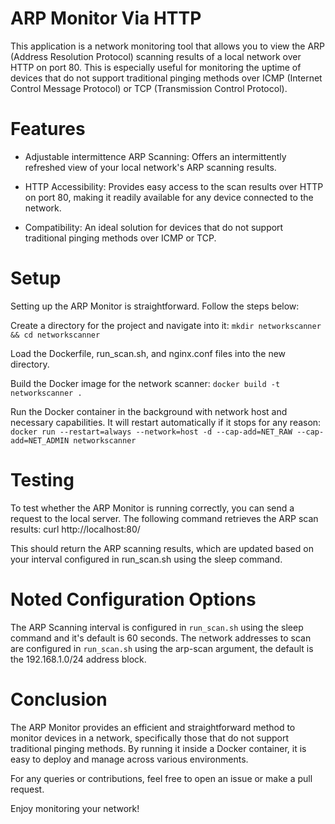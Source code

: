 # ARP Monitor Via HTTP
This application is a network monitoring tool that allows you to view the ARP (Address Resolution Protocol) scanning results of a local network over HTTP on port 80. This is especially useful for monitoring the uptime of devices that do not support traditional pinging methods over ICMP (Internet Control Message Protocol) or TCP (Transmission Control Protocol).


# Features
- Adjustable intermittence ARP Scanning: Offers an intermittently refreshed view of your local network's ARP scanning results.

- HTTP Accessibility: Provides easy access to the scan results over HTTP on port 80, making it readily available for any device connected to the network.

- Compatibility: An ideal solution for devices that do not support traditional pinging methods over ICMP or TCP.


# Setup
Setting up the ARP Monitor is straightforward. Follow the steps below:

Create a directory for the project and navigate into it:
`mkdir networkscanner && cd networkscanner`

Load the Dockerfile, run_scan.sh, and nginx.conf files into the new directory. 

Build the Docker image for the network scanner:
`docker build -t networkscanner .`

Run the Docker container in the background with network host and necessary capabilities. It will restart automatically if it stops for any reason:
`docker run --restart=always --network=host -d --cap-add=NET_RAW --cap-add=NET_ADMIN networkscanner`


# Testing
To test whether the ARP Monitor is running correctly, you can send a request to the local server. The following command retrieves the ARP scan results:
curl http://localhost:80/

This should return the ARP scanning results, which are updated based on your interval configured in run_scan.sh using the sleep command.


# Noted Configuration Options

The ARP Scanning interval is configured in `run_scan.sh` using the sleep command and it's default is 60 seconds. 
The network addresses to scan are configured in `run_scan.sh` using the arp-scan argument, the default is the 192.168.1.0/24 address block. 


# Conclusion
The ARP Monitor provides an efficient and straightforward method to monitor devices in a network, specifically those that do not support traditional pinging methods. By running it inside a Docker container, it is easy to deploy and manage across various environments.

For any queries or contributions, feel free to open an issue or make a pull request.

Enjoy monitoring your network!
